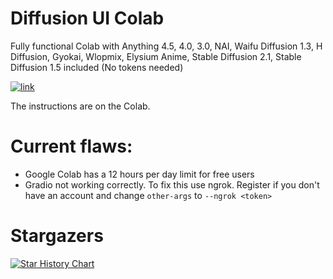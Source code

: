 # Diffusion UI Colab
Fully functional Colab with  Anything 4.5, 4.0, 3.0, NAI, Waifu Diffusion 1.3, H Diffusion, Gyokai, Wlopmix, Elysium Anime, Stable Diffusion 2.1, Stable Diffusion 1.5 included (No tokens needed)

[![link](https://colab.research.google.com/assets/colab-badge.svg)](https://colab.research.google.com/github/GordiNoki/Diffusion-UI/blob/main/Diffusion_UI.ipynb)

The instructions are on the Colab.

# Current flaws:
- Google Colab has a 12 hours per day limit for free users 
- Gradio not working correctly. To fix this use ngrok. Register if you don't have an account and change `other-args` to `--ngrok <token>`

# Stargazers
[![Star History Chart](https://api.star-history.com/svg?repos=misobarisic/Diffusion-UI&type=Date)](https://star-history.com/#misobarisic/Diffusion-UI&Date)

